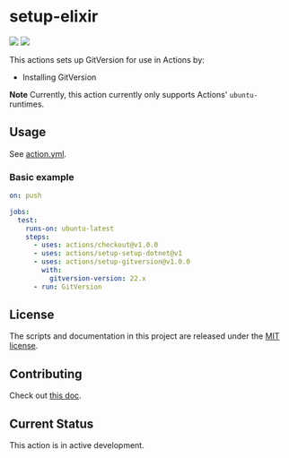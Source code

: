 # setup-elixir

[![](https://github.com/StanleyGoldman/setup-gitversion/workflows/Test/badge.svg)](https://github.com/actions/setup-elixir/actions)
[![](https://github.com/StanleyGoldman/setup-gitversion/workflows/Licensed/badge.svg)](https://github.com/actions/setup-elixir/actions)

This actions sets up GitVersion for use in Actions by:

- Installing GitVersion

**Note** Currently, this action currently only supports Actions' `ubuntu-` runtimes.

## Usage

See [action.yml](action.yml).

### Basic example

```yaml
on: push

jobs:
  test:
    runs-on: ubuntu-latest
    steps:
      - uses: actions/checkout@v1.0.0
      - uses: actions/setup-setup-dotnet@v1
      - uses: actions/setup-gitversion@v1.0.0
        with:
          gitversion-version: 22.x
      - run: GitVersion
```

## License

The scripts and documentation in this project are released under the [MIT license](LICENSE.md).

## Contributing

Check out [this doc](CONTRIBUTING.md).

## Current Status

This action is in active development.
